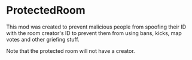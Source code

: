 # ProtectedRoom
This mod was created to prevent malicious people from spoofing their ID with the room creator's ID to prevent them from using bans, kicks, map votes and other griefing stuff.

Note that the protected room will not have a creator.
